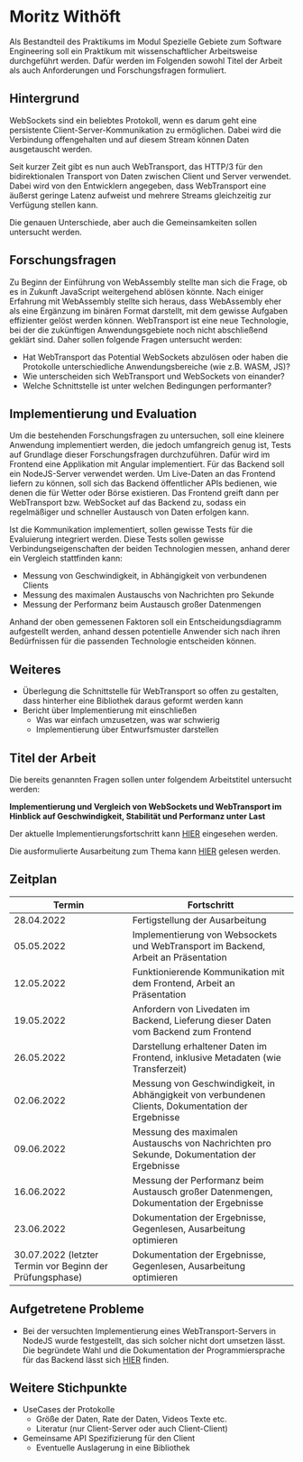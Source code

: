 # Moritz Withöft

Als Bestandteil des Praktikums im Modul Spezielle Gebiete zum Software Engineering soll ein Praktikum mit wissenschaftlicher Arbeitsweise durchgeführt werden. Dafür werden im Folgenden sowohl Titel der Arbeit als auch Anforderungen und Forschungsfragen formuliert.

## Hintergrund 

WebSockets sind ein beliebtes Protokoll, wenn es darum geht eine persistente Client-Server-Kommunikation zu ermöglichen. Dabei wird die Verbindung offengehalten und auf diesem Stream können Daten ausgetauscht werden.

Seit kurzer Zeit gibt es nun auch WebTransport, das HTTP/3 für den bidirektionalen Transport von Daten zwischen Client und Server verwendet. Dabei wird von den Entwicklern angegeben, dass WebTransport eine äußerst geringe Latenz aufweist und mehrere Streams gleichzeitig zur Verfügung stellen kann.

Die genauen Unterschiede, aber auch die Gemeinsamkeiten sollen untersucht werden.

## Forschungsfragen

Zu Beginn der Einführung von WebAssembly stellte man sich die Frage, ob es in Zukunft JavaScript weitergehend ablösen könnte. Nach einiger Erfahrung mit WebAssembly stellte sich heraus, dass WebAssembly eher als eine Ergänzung im binären Format darstellt, mit dem gewisse Aufgaben effizienter gelöst werden können. WebTransport ist eine neue Technologie, bei der die zukünftigen Anwendungsgebiete noch nicht abschließend geklärt sind. Daher sollen folgende Fragen untersucht werden:

- Hat WebTransport das Potential WebSockets abzulösen oder haben die Protokolle unterschiedliche Anwendungsbereiche (wie z.B. WASM, JS)?
- Wie unterscheiden sich WebTransport und WebSockets von einander?
- Welche Schnittstelle ist unter welchen Bedingungen performanter?

## Implementierung und Evaluation

Um die bestehenden Forschungsfragen zu untersuchen, soll eine kleinere Anwendung implementiert werden, die jedoch umfangreich genug ist, Tests auf Grundlage dieser Forschungsfragen durchzuführen. Dafür wird im Frontend eine Applikation mit Angular implementiert. Für das Backend soll ein NodeJS-Server verwendet werden. Um Live-Daten an das Frontend liefern zu können, soll sich das Backend öffentlicher APIs bedienen, wie denen die für Wetter oder Börse existieren. Das Frontend greift dann per WebTransport bzw. WebSocket auf das Backend zu, sodass ein regelmäßiger und schneller Austausch von Daten erfolgen kann.

Ist die Kommunikation implementiert, sollen gewisse Tests für die Evaluierung integriert werden. Diese Tests sollen gewisse Verbindungseigenschaften der beiden Technologien messen, anhand derer ein Vergleich stattfinden kann:

- Messung von Geschwindigkeit, in Abhängigkeit von verbundenen Clients
- Messung des maximalen Austauschs von Nachrichten pro Sekunde
- Messung der Performanz beim Austausch großer Datenmengen

Anhand der oben gemessenen Faktoren soll ein Entscheidungsdiagramm aufgestellt werden, anhand dessen potentielle Anwender sich nach ihren Bedürfnissen für die passenden Technologie entscheiden können.

## Weiteres

- Überlegung die Schnittstelle für WebTransport so offen zu gestalten, dass hinterher eine Bibliothek daraus geformt werden kann
- Bericht über Implementierung mit einschließen
  - Was war einfach umzusetzen, was war schwierig
  - Implementierung über Entwurfsmuster darstellen

## Titel der Arbeit

Die bereits genannten Fragen sollen unter folgendem Arbeitstitel untersucht werden:

**Implementierung und Vergleich von WebSockets und WebTransport im Hinblick auf Geschwindigkeit, Stabilität und Performanz unter Last**

Der aktuelle Implementierungsfortschritt kann [HIER](https://github.com/mwithoeft/Spezielle-Gebiete-zum-Softwareengineering) eingesehen werden.

Die ausformulierte Ausarbeitung zum Thema kann [HIER](praktikum/withöft/ausarbeitung) gelesen werden.

## Zeitplan

| Termin                                                   | Fortschritt                                                  |
| -------------------------------------------------------- | ------------------------------------------------------------ |
| 28.04.2022                                               | Fertigstellung der Ausarbeitung                              |
| 05.05.2022                                               | Implementierung von Websockets und WebTransport im Backend, Arbeit an Präsentation |
| 12.05.2022                                               | Funktionierende Kommunikation mit dem Frontend, Arbeit an Präsentation |
| 19.05.2022                                               | Anfordern von Livedaten im Backend, Lieferung dieser Daten vom Backend zum Frontend |
| 26.05.2022                                               | Darstellung erhaltener Daten im Frontend, inklusive Metadaten (wie Transferzeit) |
| 02.06.2022                                               | Messung von Geschwindigkeit, in Abhängigkeit von verbundenen Clients, Dokumentation der Ergebnisse |
| 09.06.2022                                               | Messung des maximalen Austauschs von Nachrichten pro Sekunde, Dokumentation der Ergebnisse |
| 16.06.2022                                               | Messung der Performanz beim Austausch großer Datenmengen, Dokumentation der Ergebnisse |
| 23.06.2022                                               | Dokumentation der Ergebnisse, Gegenlesen, Ausarbeitung optimieren |
| 30.07.2022 (letzter Termin vor Beginn der Prüfungsphase) | Dokumentation der Ergebnisse, Gegenlesen, Ausarbeitung optimieren |

## Aufgetretene Probleme

- Bei der versuchten Implementierung eines WebTransport-Servers in NodeJS wurde festgestellt, das sich solcher nicht dort umsetzen lässt. Die begründete Wahl und die Dokumentation der Programmiersprache für das Backend lässt sich [HIER](praktikum/withöft/backendProgrammiersprache) finden.

## Weitere Stichpunkte 

- UseCases der Protokolle
  - Größe der Daten, Rate der Daten, Videos Texte etc.
  - Literatur (nur Client-Server oder auch Client-Client)
- Gemeinsame API Spezifizierung für den Client
  - Eventuelle Auslagerung in eine Bibliothek
